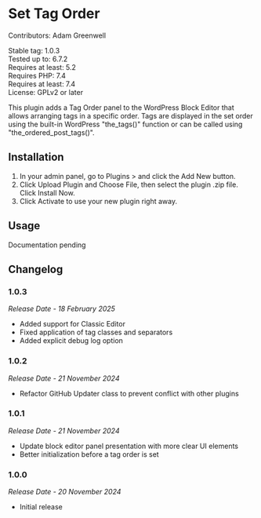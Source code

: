 # Set Tag Order #

Contributors: Adam Greenwell

Stable tag: 1.0.3 \
Tested up to: 6.7.2 \
Requires at least: 5.2 \
Requires PHP: 7.4 \
Requires at least: 7.4 \
License: GPLv2 or later

This plugin adds a Tag Order panel to the WordPress Block Editor that allows arranging tags in a specific order. Tags are
displayed in the set order using the built-in WordPress "the_tags()" function or can be called using
"the_ordered_post_tags()".

## Installation ##

1. In your admin panel, go to Plugins > and click the Add New button.
2. Click Upload Plugin and Choose File, then select the plugin .zip file. Click Install Now.
3. Click Activate to use your new plugin right away.


## Usage ##

Documentation pending

## Changelog ##

### 1.0.3 ###
*Release Date - 18 February 2025*

* Added support for Classic Editor
* Fixed application of tag classes and separators
* Added explicit debug log option

### 1.0.2 ###
*Release Date - 21 November 2024*

* Refactor GitHub Updater class to prevent conflict with other plugins

### 1.0.1 ###
*Release Date - 21 November 2024*

* Update block editor panel presentation with more clear UI elements
* Better initialization before a tag order is set

### 1.0.0 ###
*Release Date - 20 November 2024*

* Initial release